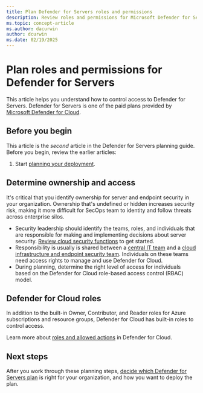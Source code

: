 ```yaml
---
title: Plan Defender for Servers roles and permissions 
description: Review roles and permissions for Microsoft Defender for Servers.
ms.topic: concept-article
ms.author: dacurwin
author: dcurwin
ms.date: 02/19/2025
---
```

# Plan roles and permissions for Defender for Servers

This article helps you understand how to control access to Defender for Servers. Defender for Servers is one of the paid plans provided by [Microsoft Defender for Cloud](defender-for-cloud-introduction.md).

## Before you begin

This article is the *second* article in the Defender for Servers planning guide. Before you begin, review the earlier articles:

1. Start [planning your deployment](plan-defender-for-servers.md).

## Determine ownership and access

It's critical that you identify ownership for server and endpoint security in your organization. Ownership that's undefined or hidden increases security risk, making it more difficult for SecOps team to identity and follow threats across enterprise silos.

- Security leadership should identify the teams, roles, and individuals that are responsible for making and implementing decisions about server security. [Review cloud security functions](/azure/cloud-adoption-framework/organize/cloud-security) to get started.
- Responsibility is usually is shared between a [central IT team](/azure/cloud-adoption-framework/organize/central-it) and a [cloud infrastructure and endpoint security team](/azure/cloud-adoption-framework/organize/cloud-security-infrastructure-endpoint). Individuals on these teams need access rights to manage and use Defender for Cloud.
- During planning, determine the right level of access for individuals based on the Defender for Cloud role-based access control (RBAC) model.

## Defender for Cloud roles

In addition to the built-in Owner, Contributor, and Reader roles for Azure subscriptions and resource groups, Defender for Cloud has built-in roles to control access.

Learn more about [roles and allowed actions](permissions.md#roles-and-allowed-actions) in Defender for Cloud.

## Next steps

After you work through these planning steps, [decide which Defender for Servers plan](defender-for-servers-overview.md) is right for your organization, and how you want to deploy the plan.
